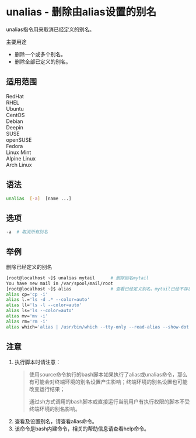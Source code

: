 # unalias - 删除由alias设置的别名

unalias指令用来取消已经定义的别名。

主要用途

- 删除一个或多个别名。
- 删除全部已定义的别名。

## 适用范围

<!-- <div class="svg linux">Linux</div> -->
<div class="svg redhat">RedHat</div>
<div class="svg rhel">RHEL</div>
<div class="svg ubuntu">Ubuntu</div>
<div class="svg centos">CentOS</div>
<div class="svg debian">Debian</div>
<div class="svg deepin">Deepin</div>
<div class="svg suse">SUSE</div>
<div class="svg opensuse">openSUSE</div>
<div class="svg fedora">Fedora</div>
<div class="svg linuxmint">Linux Mint</div>
<!-- <div class="svg mxlinux">MX Linux</div> -->
<div class="svg alpinelinux">Alpine Linux</div>
<div class="svg archlinux">Arch Linux</div>

## 语法

``` bash
unalias  [-a]  [name ...]
```

## 选项

``` bash
-a  # 取消所有别名
```
## 举例
删除已经定义的别名
``` bash
[root@localhost ~]$ unalias mytail      # 删除别名mytail
You have new mail in /var/spool/mail/root
[root@localhost ~]$ alias               # 查看已经定义别名，mytail已经不存在
alias cp='cp -i'
alias l.='ls -d .* --color=auto'
alias ll='ls -l --color=auto'
alias ls='ls --color=auto'
alias mv='mv -i'
alias rm='rm -i'
alias which='alias | /usr/bin/which --tty-only --read-alias --show-dot --show-tilde'
```

## 注意

1. 执行脚本时请注意：
    > 使用source命令执行的bash脚本如果执行了alias或unalias命令，那么有可能会对终端环境的别名设置产生影响；终端环境的别名设置也可能改变运行结果；
    > 
    > 通过sh方式调用的bash脚本或直接运行当前用户有执行权限的脚本不受终端环境的别名影响。
2. 查看及设置别名，请查看alias命令。
3. 该命令是bash内建命令，相关的帮助信息请查看help命令。
